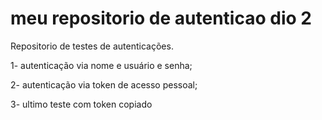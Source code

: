 # meu repositorio de autenticao dio 2
Repositorio de testes de autenticações.

1- autenticação via nome e usuário e senha;

2- autenticação via token de acesso pessoal;

3- ultimo teste com token copiado